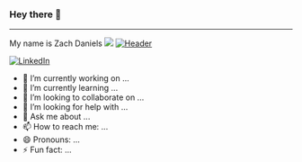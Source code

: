 ### Hey there 👋
---
My name is Zach Daniels
![](https://img.shields.io/badge/<WORD_ON_LEFT>-<WORD_ON_RIGHT>-informational?style=for-the-badge&logo=<LOGO_NAME>&logoColor=white&color=2bbc8a)
[![Header](https://raw.githubusercontent.com/MartinHeinz/<OWNER>/<OWNER>/readme_header.png "Header")](https://some-url.dev/)

[![LinkedIn](https://img.shields.io/badge/LinkedIn-0077B5?style=for-the-badge&logo=linkedin&logoColor=white)](https://github.com/zachjackdaniels)
- 🔭 I’m currently working on ...
- 🌱 I’m currently learning ...
- 👯 I’m looking to collaborate on ...
- 🤔 I’m looking for help with ...
- 💬 Ask me about ...
- 📫 How to reach me: ...
- 😄 Pronouns: ...
- ⚡ Fun fact: ...
